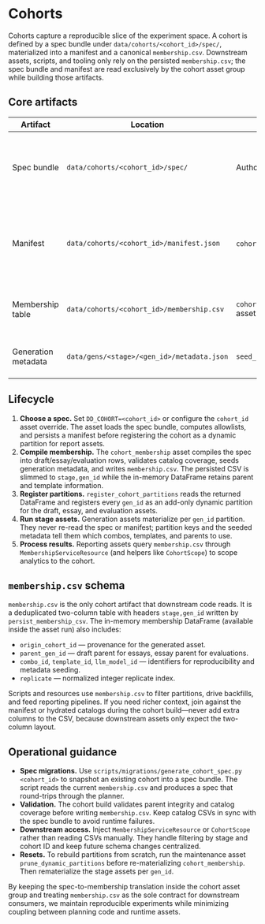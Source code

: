 # Cohorts

Cohorts capture a reproducible slice of the experiment space. A cohort is defined by a spec bundle under `data/cohorts/<cohort_id>/spec/`, materialized into a manifest and a canonical `membership.csv`. Downstream assets, scripts, and tooling only rely on the persisted `membership.csv`; the spec bundle and manifest are read exclusively by the cohort asset group while building those artifacts.

## Core artifacts

| Artifact | Location | Owner | Purpose |
| --- | --- | --- | --- |
| Spec bundle | `data/cohorts/<cohort_id>/spec/` | Authors | Declarative definition of combos, templates, models, and replication. Parsed by `CohortSpecResource` and compiled via `load_cohort_context`. |
| Manifest | `data/cohorts/<cohort_id>/manifest.json` | `cohort_id` asset | Snapshot of the allowlists derived from the spec. Used by `selected_combo_mappings` and `content_combinations` to hydrate combo metadata. |
| Membership table | `data/cohorts/<cohort_id>/membership.csv` | `cohort_membership` asset | Canonical list of stage/gen IDs for the cohort. Drives partition registration and downstream lookups. |
| Generation metadata | `data/gens/<stage>/<gen_id>/metadata.json` | `seed_cohort_metadata` | Pre-seeded to ensure generation assets have origin context before they run. |

## Lifecycle

1. **Choose a spec.** Set `DD_COHORT=<cohort_id>` or configure the `cohort_id` asset override. The asset loads the spec bundle, computes allowlists, and persists a manifest before registering the cohort as a dynamic partition for report assets.
2. **Compile membership.** The `cohort_membership` asset compiles the spec into draft/essay/evaluation rows, validates catalog coverage, seeds generation metadata, and writes `membership.csv`. The persisted CSV is slimmed to `stage,gen_id` while the in-memory DataFrame retains parent and template information.
3. **Register partitions.** `register_cohort_partitions` reads the returned DataFrame and registers every `gen_id` as an add-only dynamic partition for the draft, essay, and evaluation assets.
4. **Run stage assets.** Generation assets materialize per `gen_id` partition. They never re-read the spec or manifest; partition keys and the seeded metadata tell them which combos, templates, and parents to use.
5. **Process results.** Reporting assets query `membership.csv` through `MembershipServiceResource` (and helpers like `CohortScope`) to scope analytics to the cohort.

## `membership.csv` schema

`membership.csv` is the only cohort artifact that downstream code reads. It is a deduplicated two-column table with headers `stage,gen_id` written by `persist_membership_csv`. The in-memory membership DataFrame (available inside the asset run) also includes:

- `origin_cohort_id` — provenance for the generated asset.
- `parent_gen_id` — draft parent for essays, essay parent for evaluations.
- `combo_id`, `template_id`, `llm_model_id` — identifiers for reproducibility and metadata seeding.
- `replicate` — normalized integer replicate index.

Scripts and resources use `membership.csv` to filter partitions, drive backfills, and feed reporting pipelines. If you need richer context, join against the manifest or hydrated catalogs during the cohort build—never add extra columns to the CSV, because downstream assets only expect the two-column layout.

## Operational guidance

- **Spec migrations.** Use `scripts/migrations/generate_cohort_spec.py <cohort_id>` to snapshot an existing cohort into a spec bundle. The script reads the current `membership.csv` and produces a spec that round-trips through the planner.
- **Validation.** The cohort build validates parent integrity and catalog coverage before writing `membership.csv`. Keep catalog CSVs in sync with the spec bundle to avoid runtime failures.
- **Downstream access.** Inject `MembershipServiceResource` or `CohortScope` rather than reading CSVs manually. They handle filtering by stage and cohort ID and keep future schema changes centralized.
- **Resets.** To rebuild partitions from scratch, run the maintenance asset `prune_dynamic_partitions` before re-materializing `cohort_membership`. Then rematerialize the stage assets per `gen_id`.

By keeping the spec-to-membership translation inside the cohort asset group and treating `membership.csv` as the sole contract for downstream consumers, we maintain reproducible experiments while minimizing coupling between planning code and runtime assets.
